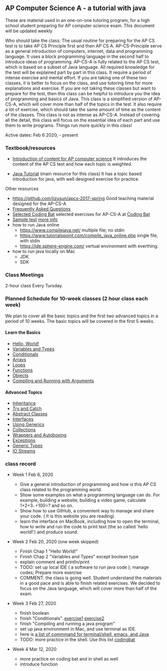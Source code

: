 
## AP Computer Science A - a tutorial with java

These are material
used in an one-on-one tutoring program, for a high school student
preparing for AP computer science exam. This document will be updated
weekly

Who should take the class: The usual routine for preparing for the AP
CS test is to take AP CS Principle first and then AP CS
A. AP-CS-Principle serve as a general introduction of computers,
internet, data and programming language. It uses a block programming
language in the second half to introduce ideas of programming. AP-CS-A
is fully related to the AP CS test, which is based on a subset of Java
language. All required knowledge for the test will be explained part
by part in this class. It require a period of intense exercise and
mental effort. If you are taking one of these two classes, it is
better to focus on the class, and use tutoring time for more
explanations and exercise. If you are not taking these classes but
want to prepare for the test, then this class can be helpful to
introduce you the idea of programming and basics of Java. This class
is a simplified version of AP-CS-A, which will cover more than half of
the topics in the test. It also require a lot of exercise, which
should take the same amount of time as the content of the
classes. This class is not as intense as AP-CS-A. Instead of covering
all the detail, this class will focus on the essential idea of each
part and use them to write programs. Things run more quickly in this
class!

Active dates: Feb 6 2020, - present

### Textbook/resources

* [Introduction of content for AP computer science](https://apstudents.collegeboard.org/courses/ap-computer-science-a) It introduces the content of the AP CS test and how each topic is weighted.

* [Java Tutorial](https://www.learnjavaonline.org/en/Welcome) (main resource for this class) It has a topic based introduction for java, with well designed exercise for practice.

Other resources
* https://github.com/jizusun/apcs-2017-spring  Good teaching material designed for the AP-CS-A
* [Frequently Asked Questions](https://apcentral.collegeboard.org/courses/ap-computer-science-a/course/frequently-asked-questions)
* [Selected Coding Bat](http://www.mathwithmrwood.com/ap-computer-science/ap-computer-science-gridworld) selected exercises for AP-CS-A at [Coding Bat](https://codingbat.com/java)
* [Sample test](https://sites.google.com/site/mtwood2/ap-computer-science/ap-computer-science-problem-sets) [more info](https://sites.google.com/site/mtwood2/ap-computer-science)
* how to run Java online
  *  https://www.compilejava.net/ multiple file; no stdin
  *  https://www.tutorialspoint.com/compile_java_online.php single file, with stdin
  *  https://ide.sphere-engine.com/ vertual environment with everthing.
* how to run java locally on Mac
  * JDK
  * SDK
  
### Class Meetings
2-hour class Every Tursday.


### Planned Schedule for 10-week classes (2 hour class each week)
We plan to cover all the basic topics and the first two advanced topics in a period of 10 weeks. The basic topics will be covered in the first 5 weeks.
<h4>Learn the Basics</h4>
<ul>
<li><a href='https://www.learnjavaonline.org/en/Hello%2C_World%21'>Hello, World!</a></li>
<li><a href='https://www.learnjavaonline.org/en/Variables_and_Types'>Variables and Types</a></li>
<li><a href='https://www.learnjavaonline.org/en/Conditionals'>Conditionals</a></li>
<li><a href='https://www.learnjavaonline.org/en/Arrays'>Arrays</a></li>
<li><a href='https://www.learnjavaonline.org/en/Loops'>Loops</a></li>
<li><a href='https://www.learnjavaonline.org/en/Functions'>Functions</a></li>
<li><a href='https://www.learnjavaonline.org/en/Objects'>Objects</a></li>
<li><a href='https://www.learnjavaonline.org/en/Compiling_and_Running_with_Arguments'>Compiling and Running with Arguments</a></li>
</ul>
<h4>Advanced Topics</h4>
<ul>
<li><a href='https://www.learnjavaonline.org/en/Inheritance'>Inheritance</a></li>
<li><a href='https://www.learnjavaonline.org/en/Try_and_Catch'>Try and Catch</a></li>
<li><a href='https://www.learnjavaonline.org/en/Abstract_Classes'>Abstract Classes</a></li>
<li><a href='https://www.learnjavaonline.org/en/Interfaces'>Interfaces</a></li>
<li><a href='https://www.learnjavaonline.org/en/Using_Generics'>Using Generics</a></li>
<li><a href='https://www.learnjavaonline.org/en/Collections'>Collections</a></li>
<li><a href='https://www.learnjavaonline.org/en/Wrappers_and_Autoboxing'>Wrappers and Autoboxing</a></li>
<li><a href='https://www.learnjavaonline.org/en/Exceptions'>Exceptions</a></li>
<li><a href='https://www.learnjavaonline.org/en/Generic_Types'>Generic Types</a></li>
<li><a href='https://www.learnjavaonline.org/en/IO_Streams'>IO Streams</a></li>
</ul>


### class record
* Week 1 Feb 6, 2020
  * Give a general introduction of programming and how is this AP CS class related to the programming world. 
  * Show some examples on what a programming language can do. For example, building a website, building a video game, calculate 1+2+3..+100=? and so on.
  * Show how to use GitHub, a convenient way to manage and share your code. ( It is this website you are reading)
  * learn the interface on MacBook, including how to open the terminal, how to write and run the code to print text (the so called 'hello world!') and produce sound.

* Week 2 Feb 20, 2020 (one week skipped)
  * Finish Chap 1 "Hello World!"
  * Finish Chap 2 "Variables and Types" except boolean type
  * explain comment and println/print
  * TODO: set up local IDE ( a software to run java code ); manage codes; Prepare more exercise
  * COMMENT: the class is going well. Student understand the materials in a good pace and is able to finish related exercises. We decided to focus on the Java language, which will cover more than half of the exam.

* Week 3 Feb 27, 2020
  * finish boolean
  * finish "Conditionals". [exercise1](https://codingbat.com/prob/p183071) [exercise2](https://codingbat.com/prob/p157733)
  * finish "Compiling and running a java program" 
  * set up java environment in Mac, and use terminal as IDE.
  * here is [a list of commmand for terminal/shell, emacs, and Java](https://github.com/WeileiZeng/tutorial/blob/master/shell.md)
  * TODO: more practice in the shell. Use this list [codingbat](https://docs.google.com/document/d/1ONgqQWeyVfD3MT-E1elMnFJANEe-7NlmRjYd1myhlsk/edit)
  
* Week 4 Mar 12, 2020
  * more practice on coding bat and in shell as well
  * introduce function
